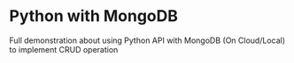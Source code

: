 # Python with MongoDB
Full demonstration about using Python API with MongoDB (On Cloud/Local) to implement CRUD operation
